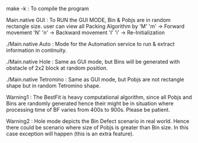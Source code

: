 make -k         : To compile the program	

Main.native GUI : To RUN the GUI MODE, Bin & Pobjs are in random rectangle size.
                  user can view all Packing Algorithm by 
                  'M' 'm' -> Forward movement
                  'N' 'n' -> Backward movement
                  'I' 'i' -> Re-Initialization
			
./Main.native Auto : Mode for the Automation service to run & extract 
                     information in continuity.

./Main.native Hole : Same as GUI mode, but Bins will be generated with obstacle 
                     of 2x2 block at random position.

./Main.native Tetromino	: Same as GUI mode, but Pobjs are not rectangle shape 
                          but in random Tetromino shape.

Warning1 : The BestFit is heavy computational algorithm, since all Pobjs and 
           Bins are randomly generated hence their might be in situation where 
           processing time of BF varies from 400s to 900s. Please be patient.

Warning2 : Hole mode depicts the Bin Defect scenario in real world. Hence there
           could be scenario where size of Pobjs is greater than Bin size. 
           In this case exception will happen (this is an extra feature).

